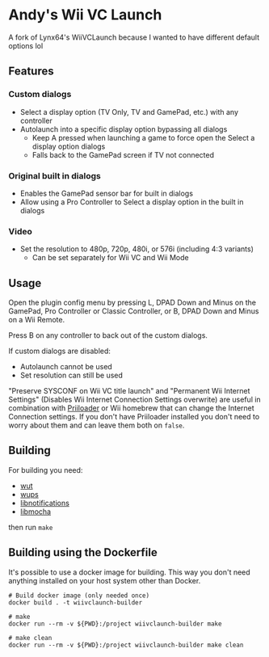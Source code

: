 # Andy's Wii VC Launch
A fork of Lynx64's WiiVCLaunch because I wanted to have different default options lol

## Features
### Custom dialogs
- Select a display option (TV Only, TV and GamePad, etc.) with any controller
- Autolaunch into a specific display option bypassing all dialogs
  - Keep A pressed when launching a game to force open the Select a display option dialogs
  - Falls back to the GamePad screen if TV not connected

### Original built in dialogs
- Enables the GamePad sensor bar for built in dialogs
- Allow using a Pro Controller to Select a display option in the built in dialogs

### Video
- Set the resolution to 480p, 720p, 480i, or 576i (including 4:3 variants)
  - Can be set separately for Wii VC and Wii Mode

## Usage
Open the plugin config menu by pressing L, DPAD Down and Minus on the GamePad, Pro Controller or Classic Controller, or B, DPAD Down and Minus on a Wii Remote.

Press B on any controller to back out of the custom dialogs.

If custom dialogs are disabled:
- Autolaunch cannot be used
- Set resolution can still be used

"Preserve SYSCONF on Wii VC title launch" and "Permanent Wii Internet Settings" (Disables Wii Internet Connection Settings overwrite) are useful in combination with [Priiloader](https://github.com/DacoTaco/priiloader) or Wii homebrew that can change the Internet Connection settings. If you don't have Priiloader installed you don't need to worry about them and can leave them both on `false`.

## Building
For building you need:
- [wut](https://github.com/devkitPro/wut)
- [wups](https://github.com/wiiu-env/WiiUPluginSystem)
- [libnotifications](https://github.com/wiiu-env/libnotifications)
- [libmocha](https://github.com/wiiu-env/libmocha)

then run `make`

## Building using the Dockerfile
It's possible to use a docker image for building. This way you don't need anything installed on your host system other than Docker.

```
# Build docker image (only needed once)
docker build . -t wiivclaunch-builder

# make
docker run --rm -v ${PWD}:/project wiivclaunch-builder make

# make clean
docker run --rm -v ${PWD}:/project wiivclaunch-builder make clean
```
